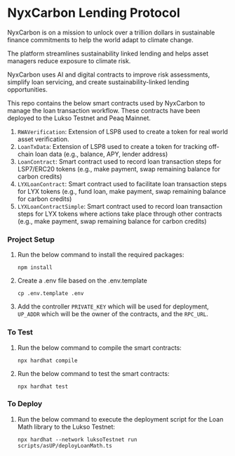 # NyxCarbon Lending Protocol

NyxCarbon is on a mission to unlock over a trillion dollars in sustainable finance commitments to help the world adapt to climate change.

The platform streamlines sustainability linked lending and helps asset managers reduce exposure to climate risk.

NyxCarbon uses AI and digital contracts to improve risk assessments, simplify loan servicing, and create sustainability-linked lending opportunities.

This repo contains the below smart contracts used by NyxCarbon to manage the loan transaction workflow. These contracts have been deployed to the Lukso Testnet and Peaq Mainnet.

1. `RWAVerification`: Extension of LSP8 used to create a token for real world asset verification.
2. `LoanTxData`: Extension of LSP8 used to create a token for tracking off-chain loan data (e.g., balance, APY, lender address)
3. `LoanContract`: Smart contract used to record loan transaction steps for LSP7/ERC20 tokens (e.g., make payment, swap remaining balance for carbon credits)
4. `LYXLoanContract`: Smart contract used to facilitate loan transaction steps for LYX tokens (e.g., fund loan, make payment, swap remaining balance for carbon credits)
5. `LYXLoanContractSimple`: Smart contract used to record loan transaction steps for LYX tokens where actions take place through other contracts (e.g., make payment, swap remaining balance for carbon credits)

### Project Setup

1. Run the below command to install the required packages:

   ```
   npm install
   ```

2. Create a .env file based on the .env.template

   ```
   cp .env.template .env
   ```

3. Add the controller `PRIVATE_KEY` which will be used for deployment, `UP_ADDR` which will be the owner of the contracts, and the `RPC_URL`.

### To Test

1. Run the below command to compile the smart contracts:
   ```
   npx hardhat compile
   ```
2. Run the below command to test the smart contracts:
   ```
   npx hardhat test
   ```

### To Deploy

1. Run the below command to execute the deployment script for the Loan Math library to the Lukso Testnet:

   ```
   npx hardhat --network luksoTestnet run scripts/asUP/deployLoanMath.ts
   ```
